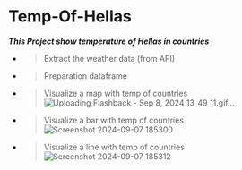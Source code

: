 # Temp-Of-Hellas
**_This Project show temperature of Hellas in countries_**

- > Extract the weather data (from API)
- > Preparation dataframe

- > Visualize a map with temp of countries
![Uploading Flashback - Sep 8, 2024 13_49_11.gif…]()

- > Visualize a bar with temp of countries
  ![Screenshot 2024-09-07 185300](https://github.com/user-attachments/assets/64156575-5330-42b8-bf38-fec9204880a4)

- > Visualize a line with temp of countries
  ![Screenshot 2024-09-07 185312](https://github.com/user-attachments/assets/2fc1ba7a-9127-41ad-8ea1-b4f71c52da52)
